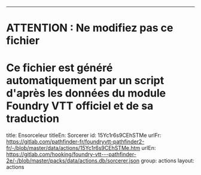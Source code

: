 ---
# ATTENTION : Ne modifiez pas ce fichier
# Ce fichier est généré automatiquement par un script d'après les données du module Foundry VTT officiel et de sa traduction
title: Ensorceleur
titleEn: Sorcerer
id: 15Yc1r6s9CEhSTMe
urlFr: https://gitlab.com/pathfinder-fr/foundryvtt-pathfinder2-fr/-/blob/master/data/actions/15Yc1r6s9CEhSTMe.htm
urlEn: https://gitlab.com/hooking/foundry-vtt---pathfinder-2e/-/blob/master/packs/data/actions.db/sorcerer.json
group: actions
layout: actions
